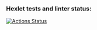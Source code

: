 ### Hexlet tests and linter status:
[![Actions Status](https://github.com/gadzhick/js-starter-project-44/workflows/hexlet-check/badge.svg)](https://github.com/gadzhick/js-starter-project-44/actions)